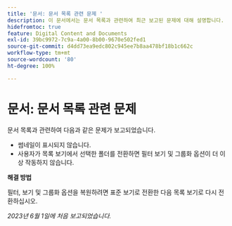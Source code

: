```yaml
---
title: '문서: 문서 목록 관련 문제 '
description: 이 문서에서는 문서 목록과 관련하여 최근 보고된 문제에 대해 설명합니다.
hidefromtoc: true
feature: Digital Content and Documents
exl-id: 39bc9972-7c9a-4a00-8b00-9670e502fed1
source-git-commit: d4dd73ea9edc802c945ee7b8aa478bf18b1c662c
workflow-type: tm+mt
source-wordcount: '80'
ht-degree: 100%

---
```


# 문서: 문서 목록 관련 문제

<!--This article is on the WF and WFP TOCs. Valid issue, won't fix (Won't fix tab).-->

문서 목록과 관련하여 다음과 같은 문제가 보고되었습니다.

* 썸네일이 표시되지 않습니다.
* 사용자가 목록 보기에서 선택한 폴더를 전환하면 필터 보기 및 그룹화 옵션이 더 이상 작동하지 않습니다.

**해결 방법**

필터, 보기 및 그룹화 옵션을 복원하려면 표준 보기로 전환한 다음 목록 보기로 다시 전환하십시오.

_2023년 6월 1일에 처음 보고되었습니다._
